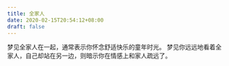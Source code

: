 ```yaml
---
title: 全家人
date: 2020-02-15T20:54:12+08:00
draft: false
---
```


梦见全家人在一起，通常表示你怀念舒适快乐的童年时光。
梦见你远远地看着全家人，自己却站在另一边，则暗示你在情感上和家人疏远了。
